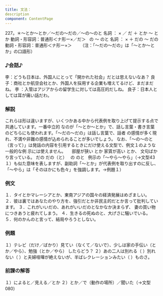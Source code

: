 ```yaml
---
title: 文法：
description
component: ContentPage
---
```



227。＊～とか～とか／～だの～だの／～の～のと
名詞 ： × ／ だ ＋ とか ～ とか
動詞・形容詞：普通形＜ナ形ー×／だ＞   の ～ のと
名詞 ： × ＋ だの ～ だの
動詞・形容詞：普通形＜ナ形ー×＞      
（注：「～だの～だの」は「～とか～とか」の口語形）  
### ♪会話♪
李：どうも日本は、外国人にとって「開かれた社会」だとは思えないなあ？
良子：商社とか航空会社とか、外国人を採用する企業も増えてるけど、まだまだね。 李 ：入管はアジアからの留学生に対しては高圧的だしね。 良子：日本人としては耳が痛い話だわ。
### 解説
これらは形は違いますが、いくつかある中から代表例を取り上げて提示する点で共通しています。一番中立的 なのが「～とか～とか」で、話し言葉・書き言葉のどちらにも使われます。「～だの～だの」は話し言葉で、話者
の感情が多く現れ、不満や非難の感情が込められることが多いでしょう。
なお、「～の～のと（言って）」は発話の内容を引用するときにだけ使える文型で、例文１のような一般的な例
示には使えません。    
部屋が狭い とか 家賃が高い とか、 文句ばかり言っている。
だの だの（と）  
の のと  
例示の「～やら～やら」（→文型43１）も似た意味を表しますが、副助詞「～とか」が代表例を取り出すのに反し、 「～やら」は「そのほかにも色々」を強調します。→例題１）
### 例文
１．タイとかマレーシアとか、東南アジアの国々の経済発展はめざましい。
２．彼は裏ではあなたのやり方を、強引だとか非民主的だとか言って批判しています。
３．これがいいだの、あれがいいだのとなかなか決まらず、 妻の買い物につきあうと疲れてしまう。
４．生きるの死ぬのと、大げさに騒いでいる。
５．何のかんのと言って、結局やろうとしない。
### 例題
１）テレビ（だけ／ばかり）見てい（なくて／ないで）、少しは家の手伝い（とか／やら）、勉強（とか／やら）
したらどう？
２）あの二人は別れる（ ）別れない（ ）と夫婦喧嘩が絶えないが、半ばレクレーションみたい（ ）ものさ。
### 前課の解答
１）によると／見える／とか
２）とか／で（動作の場所）／聞いた（→文型080）
